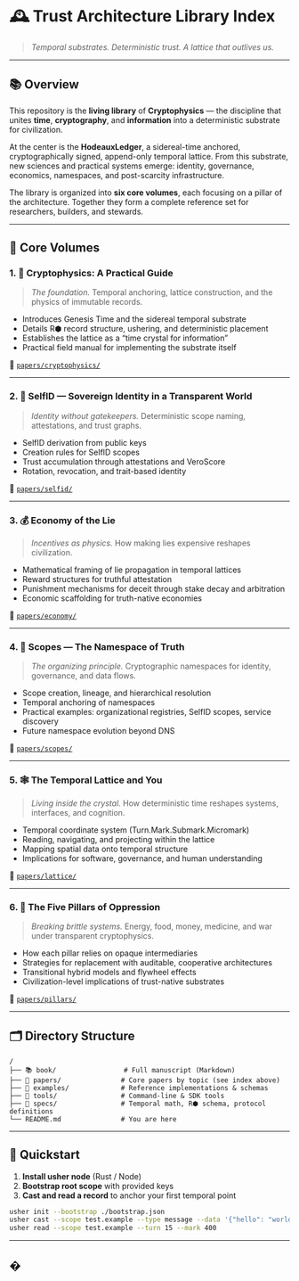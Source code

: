 # 🕰 **Trust Architecture Library Index**

> *Temporal substrates. Deterministic trust. A lattice that outlives us.*

---

## 📚 **Overview**

This repository is the **living library** of **Cryptophysics** — the discipline that unites **time**, **cryptography**, and **information** into a deterministic substrate for civilization.

At the center is the **HodeauxLedger**, a sidereal-time anchored, cryptographically signed, append-only temporal lattice. From this substrate, new sciences and practical systems emerge: identity, governance, economics, namespaces, and post-scarcity infrastructure.

The library is organized into **six core volumes**, each focusing on a pillar of the architecture. Together they form a complete reference set for researchers, builders, and stewards.

---

## 📖 **Core Volumes**

### 1. 🧭 **Cryptophysics: A Practical Guide**

> *The foundation.* Temporal anchoring, lattice construction, and the physics of immutable records.

* Introduces Genesis Time and the sidereal temporal substrate
* Details R⬢ record structure, ushering, and deterministic placement
* Establishes the lattice as a “time crystal for information”
* Practical field manual for implementing the substrate itself

📁 [`papers/cryptophysics/`](./papers/cryptophysics)

---

### 2. 🪪 **SelfID — Sovereign Identity in a Transparent World**

> *Identity without gatekeepers.* Deterministic scope naming, attestations, and trust graphs.

* SelfID derivation from public keys
* Creation rules for SelfID scopes
* Trust accumulation through attestations and VeroScore
* Rotation, revocation, and trait-based identity

📁 [`papers/selfid/`](./papers/selfid)

---

### 3. 💰 **Economy of the Lie**

> *Incentives as physics.* How making lies expensive reshapes civilization.

* Mathematical framing of lie propagation in temporal lattices
* Reward structures for truthful attestation
* Punishment mechanisms for deceit through stake decay and arbitration
* Economic scaffolding for truth-native economies

📁 [`papers/economy/`](./papers/economy)

---

### 4. 🧭 **Scopes — The Namespace of Truth**

> *The organizing principle.* Cryptographic namespaces for identity, governance, and data flows.

* Scope creation, lineage, and hierarchical resolution
* Temporal anchoring of namespaces
* Practical examples: organizational registries, SelfID scopes, service discovery
* Future namespace evolution beyond DNS

📁 [`papers/scopes/`](./papers/scopes)

---

### 5. 🕸 **The Temporal Lattice and You**

> *Living inside the crystal.* How deterministic time reshapes systems, interfaces, and cognition.

* Temporal coordinate system (Turn.Mark.Submark.Micromark)
* Reading, navigating, and projecting within the lattice
* Mapping spatial data onto temporal structure
* Implications for software, governance, and human understanding

📁 [`papers/lattice/`](./papers/lattice)

---

### 6. 🧱 **The Five Pillars of Oppression**

> *Breaking brittle systems.* Energy, food, money, medicine, and war under transparent cryptophysics.

* How each pillar relies on opaque intermediaries
* Strategies for replacement with auditable, cooperative architectures
* Transitional hybrid models and flywheel effects
* Civilization-level implications of trust-native substrates

📁 [`papers/pillars/`](./papers/pillars)

---

## 🗂 **Directory Structure**

```
/
├── 📚 book/                 # Full manuscript (Markdown)
├── 📜 papers/               # Core papers by topic (see index above)
├── 🧠 examples/             # Reference implementations & schemas
├── 🧰 tools/                # Command-line & SDK tools
├── 🧪 specs/                # Temporal math, R⬢ schema, protocol definitions
└── README.md               # You are here
```

---

## 🧪 **Quickstart**

1. **Install usher node** (Rust / Node)
2. **Bootstrap root scope** with provided keys
3. **Cast and read a record** to anchor your first temporal point

```bash
usher init --bootstrap ./bootstrap.json
usher cast --scope test.example --type message --data '{"hello": "world"}'
usher read --scope test.example --turn 15 --mark 400
```

---

## �
